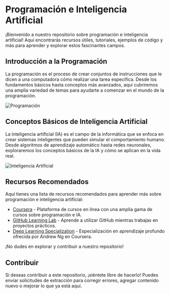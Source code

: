 # Programación e Inteligencia Artificial

¡Bienvenido a nuestro repositorio sobre programación e inteligencia artificial! Aquí encontrarás recursos útiles, tutoriales, ejemplos de código y más para aprender y explorar estos fascinantes campos.

## Introducción a la Programación

La programación es el proceso de crear conjuntos de instrucciones que le dicen a una computadora cómo realizar una tarea específica. Desde los fundamentos básicos hasta conceptos más avanzados, aquí cubriremos una amplia variedad de temas para ayudarte a comenzar en el mundo de la programación.

![Programación](https://www.example.com/programming_image.jpg)

## Conceptos Básicos de Inteligencia Artificial

La inteligencia artificial (IA) es el campo de la informática que se enfoca en crear sistemas inteligentes que pueden simular el comportamiento humano. Desde algoritmos de aprendizaje automático hasta redes neuronales, exploraremos los conceptos básicos de la IA y cómo se aplican en la vida real.

![Inteligencia Artificial](https://www.example.com/ai_image.jpg)

## Recursos Recomendados

Aquí tienes una lista de recursos recomendados para aprender más sobre programación e inteligencia artificial:

- [Coursera](https://www.coursera.org/) - Plataforma de cursos en línea con una amplia gama de cursos sobre programación e IA.
- [GitHub Learning Lab](https://lab.github.com/) - Aprende a utilizar GitHub mientras trabajas en proyectos prácticos.
- [Deep Learning Specialization](https://www.deeplearning.ai/deep-learning-specialization/) - Especialización en aprendizaje profundo ofrecida por Andrew Ng en Coursera.

¡No dudes en explorar y contribuir a nuestro repositorio!

## Contribuir

Si deseas contribuir a este repositorio, ¡siéntete libre de hacerlo! Puedes enviar solicitudes de extracción para corregir errores, agregar contenido nuevo o mejorar lo que ya está aquí.

